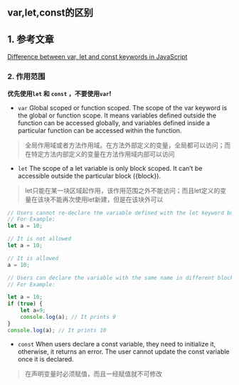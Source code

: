 ## var,let,const的区别
## 1. 参考文章
[Difference between var, let and const keywords in JavaScript](https://www.geeksforgeeks.org/difference-between-var-let-and-const-keywords-in-javascript/)

### 2. 作用范围
**优先使用`let` 和 `const` ，不要使用`var`!**
- `var`
Global scoped or function scoped. The scope of the var keyword is the global or function scope. It means variables defined outside the function can be accessed globally, and variables defined inside a particular function can be accessed within the function. 
> 全局作用域或者方法作用域。在方法外部定义的变量，全局都可以访问；而在特定方法内部定义的变量在方法作用域内部可以访问

- `let`
The scope of a let variable is only block scoped. It can’t be accessible outside the particular block ({block}). 
> let只能在某一块区域起作用，该作用范围之外不能访问；而且let定义的变量在该块不能再次使用let新建，但是在该块外可以

```js
// Users cannot re-declare the variable defined with the let keyword but can update it.
// For Example:
let a = 10;

// It is not allowed
let a = 10;

// It is allowed
a = 10;
```

```js
// Users can declare the variable with the same name in different blocks using the let keyword.
// For Example:

let a = 10;
if (true) {
	let a=9;
	console.log(a); // It prints 9
}
console.log(a); // It prints 10
```

- `const`
When users declare a const variable, they need to initialize it, otherwise, it returns an error. The user cannot update the const variable once it is declared. 
> 在声明变量时必须赋值，而且一经赋值就不可修改